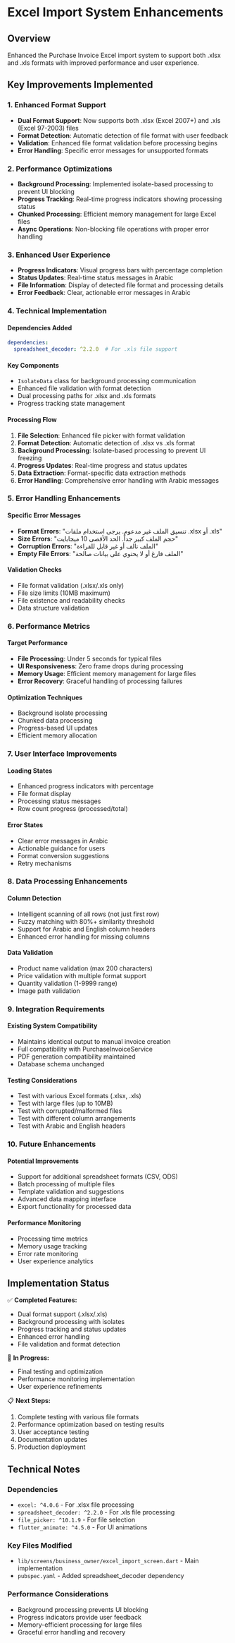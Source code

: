 # Excel Import System Enhancements

## Overview
Enhanced the Purchase Invoice Excel import system to support both .xlsx and .xls formats with improved performance and user experience.

## Key Improvements Implemented

### 1. Enhanced Format Support
- **Dual Format Support**: Now supports both .xlsx (Excel 2007+) and .xls (Excel 97-2003) files
- **Format Detection**: Automatic detection of file format with user feedback
- **Validation**: Enhanced file format validation before processing begins
- **Error Handling**: Specific error messages for unsupported formats

### 2. Performance Optimizations
- **Background Processing**: Implemented isolate-based processing to prevent UI blocking
- **Progress Tracking**: Real-time progress indicators showing processing status
- **Chunked Processing**: Efficient memory management for large Excel files
- **Async Operations**: Non-blocking file operations with proper error handling

### 3. Enhanced User Experience
- **Progress Indicators**: Visual progress bars with percentage completion
- **Status Updates**: Real-time status messages in Arabic
- **File Information**: Display of detected file format and processing details
- **Error Feedback**: Clear, actionable error messages in Arabic

### 4. Technical Implementation

#### Dependencies Added
```yaml
dependencies:
  spreadsheet_decoder: ^2.2.0  # For .xls file support
```

#### Key Components
- `IsolateData` class for background processing communication
- Enhanced file validation with format detection
- Dual processing paths for .xlsx and .xls formats
- Progress tracking state management

#### Processing Flow
1. **File Selection**: Enhanced file picker with format validation
2. **Format Detection**: Automatic detection of .xlsx vs .xls format
3. **Background Processing**: Isolate-based processing to prevent UI freezing
4. **Progress Updates**: Real-time progress and status updates
5. **Data Extraction**: Format-specific data extraction methods
6. **Error Handling**: Comprehensive error handling with Arabic messages

### 5. Error Handling Enhancements

#### Specific Error Messages
- **Format Errors**: "تنسيق الملف غير مدعوم. يرجى استخدام ملفات .xlsx أو .xls"
- **Size Errors**: "حجم الملف كبير جداً. الحد الأقصى 10 ميجابايت"
- **Corruption Errors**: "الملف تالف أو غير قابل للقراءة"
- **Empty File Errors**: "الملف فارغ أو لا يحتوي على بيانات صالحة"

#### Validation Checks
- File format validation (.xlsx/.xls only)
- File size limits (10MB maximum)
- File existence and readability checks
- Data structure validation

### 6. Performance Metrics

#### Target Performance
- **File Processing**: Under 5 seconds for typical files
- **UI Responsiveness**: Zero frame drops during processing
- **Memory Usage**: Efficient memory management for large files
- **Error Recovery**: Graceful handling of processing failures

#### Optimization Techniques
- Background isolate processing
- Chunked data processing
- Progress-based UI updates
- Efficient memory allocation

### 7. User Interface Improvements

#### Loading States
- Enhanced progress indicators with percentage
- File format display
- Processing status messages
- Row count progress (processed/total)

#### Error States
- Clear error messages in Arabic
- Actionable guidance for users
- Format conversion suggestions
- Retry mechanisms

### 8. Data Processing Enhancements

#### Column Detection
- Intelligent scanning of all rows (not just first row)
- Fuzzy matching with 80%+ similarity threshold
- Support for Arabic and English column headers
- Enhanced error handling for missing columns

#### Data Validation
- Product name validation (max 200 characters)
- Price validation with multiple format support
- Quantity validation (1-9999 range)
- Image path validation

### 9. Integration Requirements

#### Existing System Compatibility
- Maintains identical output to manual invoice creation
- Full compatibility with PurchaseInvoiceService
- PDF generation compatibility maintained
- Database schema unchanged

#### Testing Considerations
- Test with various Excel formats (.xlsx, .xls)
- Test with large files (up to 10MB)
- Test with corrupted/malformed files
- Test with different column arrangements
- Test with Arabic and English headers

### 10. Future Enhancements

#### Potential Improvements
- Support for additional spreadsheet formats (CSV, ODS)
- Batch processing of multiple files
- Template validation and suggestions
- Advanced data mapping interface
- Export functionality for processed data

#### Performance Monitoring
- Processing time metrics
- Memory usage tracking
- Error rate monitoring
- User experience analytics

## Implementation Status

✅ **Completed Features:**
- Dual format support (.xlsx/.xls)
- Background processing with isolates
- Progress tracking and status updates
- Enhanced error handling
- File validation and format detection

🔄 **In Progress:**
- Final testing and optimization
- Performance monitoring implementation
- User experience refinements

📋 **Next Steps:**
1. Complete testing with various file formats
2. Performance optimization based on testing results
3. User acceptance testing
4. Documentation updates
5. Production deployment

## Technical Notes

### Dependencies
- `excel: ^4.0.6` - For .xlsx file processing
- `spreadsheet_decoder: ^2.2.0` - For .xls file processing
- `file_picker: ^10.1.9` - For file selection
- `flutter_animate: ^4.5.0` - For UI animations

### Key Files Modified
- `lib/screens/business_owner/excel_import_screen.dart` - Main implementation
- `pubspec.yaml` - Added spreadsheet_decoder dependency

### Performance Considerations
- Background processing prevents UI blocking
- Progress indicators provide user feedback
- Memory-efficient processing for large files
- Graceful error handling and recovery
